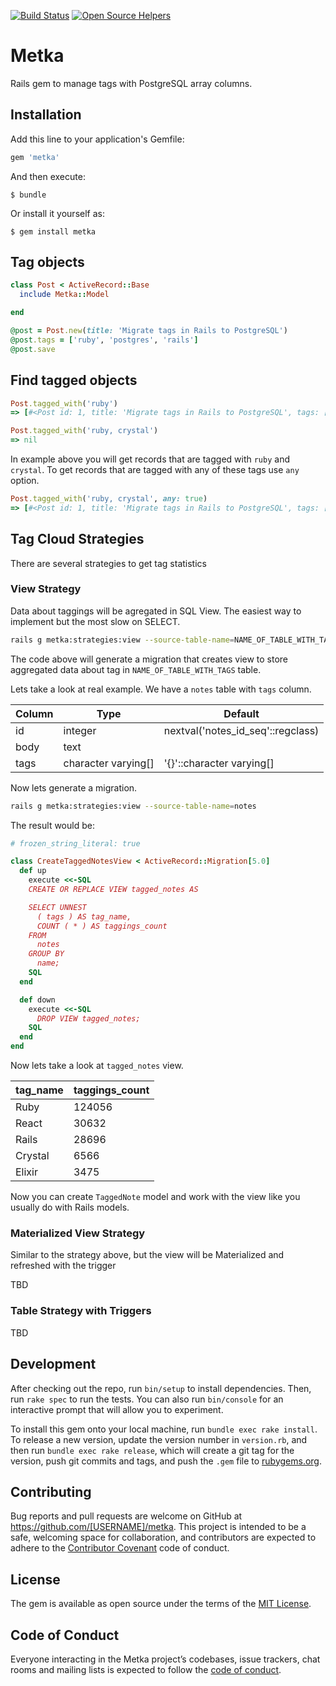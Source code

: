 [![Build Status](https://travis-ci.org/jetrockets/metka.svg?branch=master)](https://travis-ci.org/jetrockets/metka)
[![Open Source Helpers](https://www.codetriage.com/jetrockets/metka/badges/users.svg)](https://www.codetriage.com/jetrockets/metka)

# Metka

Rails gem to manage tags with PostgreSQL array columns.

## Installation

Add this line to your application's Gemfile:

```ruby
gem 'metka'
```

And then execute:

    $ bundle

Or install it yourself as:

    $ gem install metka

## Tag objects

```ruby
class Post < ActiveRecord::Base
  include Metka::Model

end

@post = Post.new(title: 'Migrate tags in Rails to PostgreSQL')
@post.tags = ['ruby', 'postgres', 'rails']
@post.save
```

## Find tagged objects

```ruby
Post.tagged_with('ruby')
=> [#<Post id: 1, title: 'Migrate tags in Rails to PostgreSQL', tags: ['ruby', 'postgres', 'rails']

Post.tagged_with('ruby, crystal')
=> nil
```

In example above you will get records that are tagged with `ruby` and `crystal`. To get records that are tagged with any of these tags use `any` option.

```ruby
Post.tagged_with('ruby, crystal', any: true)
=> [#<Post id: 1, title: 'Migrate tags in Rails to PostgreSQL', tags: ['ruby', 'postgres', 'rails']
```

## Tag Cloud Strategies

There are several strategies to get tag statistics

### View Strategy

Data about taggings will be agregated in SQL View. The easiest way to implement but the most slow on SELECT.

```bash
rails g metka:strategies:view --source-table-name=NAME_OF_TABLE_WITH_TAGS
```

The code above will generate a migration that creates view to store aggregated data about tag in `NAME_OF_TABLE_WITH_TAGS` table.

Lets take a look at real example. We have a `notes` table with `tags` column.

| Column | Type                | Default                           |
|--------|---------------------|-----------------------------------|
| id     | integer             | nextval('notes_id_seq'::regclass) |
| body   | text                |                                   |
| tags   | character varying[] | '{}'::character varying[]         |

Now lets generate a migration.

```bash
rails g metka:strategies:view --source-table-name=notes
```

The result would be:

```ruby
# frozen_string_literal: true

class CreateTaggedNotesView < ActiveRecord::Migration[5.0]
  def up
    execute <<-SQL
    CREATE OR REPLACE VIEW tagged_notes AS

    SELECT UNNEST
      ( tags ) AS tag_name,
      COUNT ( * ) AS taggings_count
    FROM
      notes
    GROUP BY
      name;
    SQL
  end

  def down
    execute <<-SQL
      DROP VIEW tagged_notes;
    SQL
  end
end
```

Now lets take a look at `tagged_notes` view.

| tag_name | taggings_count |
|----------|----------------|
| Ruby     | 124056         |
| React    | 30632          |
| Rails    | 28696          |
| Crystal  | 6566           |
| Elixir   | 3475           |

Now you can create `TaggedNote` model and work with the view like you usually do with Rails models.

### Materialized View Strategy

Similar to the strategy above, but the view will be Materialized and refreshed with the trigger

TBD

### Table Strategy with Triggers



TBD

## Development

After checking out the repo, run `bin/setup` to install dependencies. Then, run `rake spec` to run the tests. You can also run `bin/console` for an interactive prompt that will allow you to experiment.

To install this gem onto your local machine, run `bundle exec rake install`. To release a new version, update the version number in `version.rb`, and then run `bundle exec rake release`, which will create a git tag for the version, push git commits and tags, and push the `.gem` file to [rubygems.org](https://rubygems.org).

## Contributing

Bug reports and pull requests are welcome on GitHub at https://github.com/[USERNAME]/metka. This project is intended to be a safe, welcoming space for collaboration, and contributors are expected to adhere to the [Contributor Covenant](http://contributor-covenant.org) code of conduct.

## License

The gem is available as open source under the terms of the [MIT License](https://opensource.org/licenses/MIT).

## Code of Conduct

Everyone interacting in the Metka project’s codebases, issue trackers, chat rooms and mailing lists is expected to follow the [code of conduct](https://github.com/[USERNAME]/metka/blob/master/CODE_OF_CONDUCT.md).
